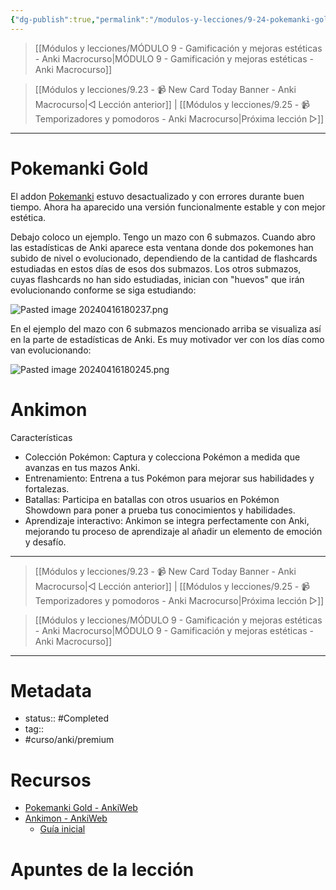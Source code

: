 ```yaml
---
{"dg-publish":true,"permalink":"/modulos-y-lecciones/9-24-pokemanki-gold-y-ankimon-anki-macrocurso/","noteIcon":"","updated":"2024-05-22T13:35:20.430+02:00"}
---
```



> [[Módulos y lecciones/MÓDULO 9 - Gamificación y mejoras estéticas - Anki Macrocurso\|MÓDULO 9 - Gamificación y mejoras estéticas - Anki Macrocurso]]

> [[Módulos y lecciones/9.23 - 📹 New Card Today Banner - Anki Macrocurso\|◁ Lección anterior]] | [[Módulos y lecciones/9.25 - 📹 Temporizadores y pomodoros - Anki Macrocurso\|Próxima lección ▷]]

---

# Pokemanki Gold
El addon [Pokemanki](https://ankiweb.net/shared/info/633922407) estuvo desactualizado y con errores durante buen tiempo. Ahora ha aparecido una versión funcionalmente estable y con mejor estética.

Debajo coloco un ejemplo. Tengo un mazo con 6 submazos. Cuando abro las estadísticas de Anki aparece esta ventana donde dos pokemones han subido de nivel o evolucionado, dependiendo de la cantidad de flashcards estudiadas en estos días de esos dos submazos. Los otros submazos, cuyas flashcards no han sido estudiadas, inician con "huevos" que irán evolucionando conforme se siga estudiando:

![Pasted image 20240416180237.png](/img/user/ANEXOS/Pasted%20image%2020240416180237.png)

En el ejemplo del mazo con 6 submazos mencionado arriba se visualiza así en la parte de estadísticas de Anki. Es muy motivador ver con los días como van evolucionando:

![Pasted image 20240416180245.png](/img/user/ANEXOS/Pasted%20image%2020240416180245.png)

# Ankimon 
Características
- Colección Pokémon: Captura y colecciona Pokémon a medida que avanzas en tus mazos Anki.
- Entrenamiento: Entrena a tus Pokémon para mejorar sus habilidades y fortalezas.
- Batallas: Participa en batallas con otros usuarios en Pokémon Showdown para poner a prueba tus conocimientos y habilidades.
- Aprendizaje interactivo: Ankimon se integra perfectamente con Anki, mejorando tu proceso de aprendizaje al añadir un elemento de emoción y desafío.




---

> [[Módulos y lecciones/9.23 - 📹 New Card Today Banner - Anki Macrocurso\|◁ Lección anterior]] | [[Módulos y lecciones/9.25 - 📹 Temporizadores y pomodoros - Anki Macrocurso\|Próxima lección ▷]]

> [[Módulos y lecciones/MÓDULO 9 - Gamificación y mejoras estéticas - Anki Macrocurso\|MÓDULO 9 - Gamificación y mejoras estéticas - Anki Macrocurso]]

---

# Metadata
- status:: #Completed 
- tag::  
- #curso/anki/premium 

# Recursos
- [Pokemanki Gold - AnkiWeb](https://ankiweb.net/shared/info/1677779223)
- [Ankimon - AnkiWeb](https://github.com/Unlucky-Life/ankimon)
	- [Guía inicial](https://github.com/Unlucky-Life/ankimon/discussions/1#discussioncomment-8752249)

# Apuntes de la lección
